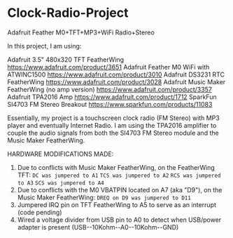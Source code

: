# Clock-Radio-Project
Adafruit Feather M0+TFT+MP3+WiFi Radio+Stereo

In this project, I am using:

Adafruit 3.5" 480x320 TFT FeatherWing https://www.adafruit.com/product/3651
Adafruit Feather M0 WiFi with ATWINC1500 https://www.adafruit.com/product/3010
Adafruit DS3231 RTC FeatherWing https://www.adafruit.com/product/3028
Adafruit Music Maker FeatherWing (no amp version) https://www.adafruit.com/product/3357
Adafruit TPA2016 Amp https://www.adafruit.com/product/1712 
SparkFun SI4703 FM Stereo Breakout https://www.sparkfun.com/products/11083


Essentially, my project is a touchscreen clock radio (FM Stereo) with MP3 player and eventually Internet Radio. I am using the TPA2016 amplifier to couple the audio signals from both the SI4703 FM Stereo module and the Music Maker FeatherWing.

HARDWARE MODIFICATIONS MADE:
  1. Due to conflicts with Music Maker FeatherWing, on the FeatherWing TFT:
      ```DC was jumpered to A1```
      ```TCS was jumpered to A2```
      ```RCS was jumpered to A3```
      ```SCS was jumpered to A4```
  2. Due to conflicts with the M0 VBATPIN located on A7 (aka "D9"), on the Music Maker FeatherWing:
      `DREQ on D9 was jumpered to D11`
  3. Jumpered IRQ pin on TFT FeatherWing to A5 to serve as an interrupt (code pending)
  4. Wired a voltage divider from USB pin to A0 to detect when USB/power adapter is present (USB--10Kohm--A0--10Kohm--GND)
